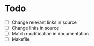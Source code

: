 # Todo
- [ ] Change relevant links in source
- [ ] Change links in source
- [ ] Match modification in documentation
- [ ] Makefile
